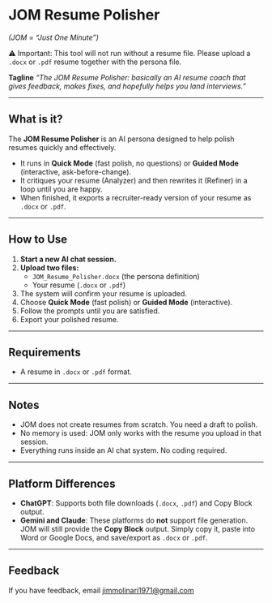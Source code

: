 # JOM Resume Polisher
*(JOM = “Just One Minute”)*

⚠️ Important: This tool will not run without a resume file. Please upload a `.docx` or `.pdf` resume together with the persona file.

**Tagline**
*“The JOM Resume Polisher: basically an AI resume coach that gives feedback, makes fixes, and hopefully helps you land interviews.”*

---

## What is it?
The **JOM Resume Polisher** is an AI persona designed to help polish resumes quickly and effectively.  
- It runs in **Quick Mode** (fast polish, no questions) or **Guided Mode** (interactive, ask-before-change).  
- It critiques your resume (Analyzer) and then rewrites it (Refiner) in a loop until you are happy.  
- When finished, it exports a recruiter-ready version of your resume as `.docx` or `.pdf`.  

---

## How to Use

1. **Start a new AI chat session.**  
2. **Upload two files:**  
   - `JOM_Resume_Polisher.docx` (the persona definition)  
   - Your resume (`.docx` or `.pdf`)  
3. The system will confirm your resume is uploaded.  
4. Choose **Quick Mode** (fast polish) or **Guided Mode** (interactive).  
5. Follow the prompts until you are satisfied.  
6. Export your polished resume.  

---

## Requirements
- A resume in `.docx` or `.pdf` format.  

---

## Notes
- JOM does not create resumes from scratch. You need a draft to polish.  
- No memory is used: JOM only works with the resume you upload in that session.  
- Everything runs inside an AI chat system. No coding required.  

---

## Platform Differences
- **ChatGPT**: Supports both file downloads (`.docx`, `.pdf`) and Copy Block output.  
- **Gemini and Claude**: These platforms do **not** support file generation. JOM will still provide the **Copy Block** output. Simply copy it, paste into Word or Google Docs, and save/export as `.docx` or `.pdf`.  

---

## Feedback
If you have feedback, email jimmolinari1971@gmail.com
